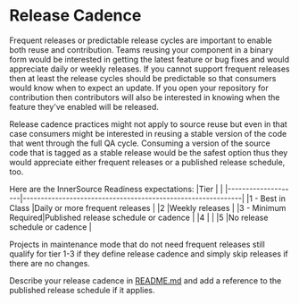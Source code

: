 # Release Cadence

Frequent releases or predictable release cycles are important to enable both reuse and
contribution. Teams reusing your component in a binary form would be interested in getting the
latest feature or bug fixes and would appreciate daily or weekly releases. If you cannot support
frequent releases then at least the release cycles should be predictable so that consumers would
know when to expect an update. If you open your repository for contribution then contributors
will also be interested in knowing when the feature they've enabled will be released.

Release cadence practices might not apply to source reuse but even in that case consumers might
be interested in reusing a stable version of the code that went through the full QA cycle.
Consuming a version of the source code that is tagged as a stable release would be the safest
option thus they would appreciate either frequent releases or a published release schedule, too.

Here are the InnerSource Readiness expectations:
|Tier                |                                                             |
|--------------------|-------------------------------------------------------------|
|1 - Best in Class   |Daily or more frequent releases                              |
|2                   |Weekly releases                                              |
|3 - Minimum Required|Published release schedule or cadence                        |
|4                   |                                                             |
|5                   |No release schedule or cadence                               |

Projects in maintenance  mode that do not need frequent releases still qualify for tier 1-3 if
they define release cadence and simply skip releases if there are no changes.

Describe your release cadence in [README.md](/templates/README.md) and add a reference to the
published release schedule if it applies.

